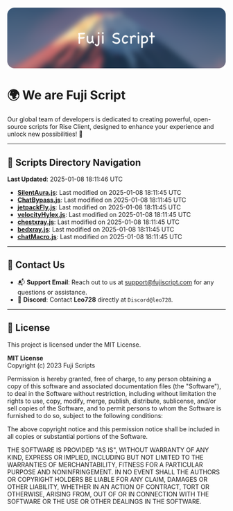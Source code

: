![Banner](.github/b.webp)

# 🌍 **We are Fuji Script**

Our global team of developers is dedicated to creating powerful, open-source scripts for Rise Client, designed to enhance your experience and unlock new possibilities! 🌟

---
<!-- SCRIPTS_NAVIGATION_START -->
## 📂 **Scripts Directory Navigation**

**Last Updated**: 2025-01-08 18:11:46 UTC

- **[SilentAura.js](scripts/SilentAura.js)**: Last modified on 2025-01-08 18:11:45 UTC
- **[ChatBypass.js](scripts/ChatBypass.js)**: Last modified on 2025-01-08 18:11:45 UTC
- **[jetpackFly.js](scripts/jetpackFly.js)**: Last modified on 2025-01-08 18:11:45 UTC
- **[velocityHylex.js](scripts/velocityHylex.js)**: Last modified on 2025-01-08 18:11:45 UTC
- **[chestxray.js](scripts/chestxray.js)**: Last modified on 2025-01-08 18:11:45 UTC
- **[bedxray.js](scripts/bedxray.js)**: Last modified on 2025-01-08 18:11:45 UTC
- **[chatMacro.js](scripts/chatMacro.js)**: Last modified on 2025-01-08 18:11:45 UTC

<!-- SCRIPTS_NAVIGATION_END -->

---

## 💬 **Contact Us**  
- 📬 **Support Email**: Reach out to us at [support@fujiscript.com](mailto:support@fujiscript.com) for any questions or assistance.  
- 💬 **Discord**: Contact **Leo728** directly at `Discord@leo728`.

---

## 📜 **License**

This project is licensed under the MIT License.  

**MIT License**  
Copyright (c) 2023 Fuji Scripts  

Permission is hereby granted, free of charge, to any person obtaining a copy of this software and associated documentation files (the "Software"), to deal in the Software without restriction, including without limitation the rights to use, copy, modify, merge, publish, distribute, sublicense, and/or sell copies of the Software, and to permit persons to whom the Software is furnished to do so, subject to the following conditions:  

The above copyright notice and this permission notice shall be included in all copies or substantial portions of the Software.  

THE SOFTWARE IS PROVIDED "AS IS", WITHOUT WARRANTY OF ANY KIND, EXPRESS OR IMPLIED, INCLUDING BUT NOT LIMITED TO THE WARRANTIES OF MERCHANTABILITY, FITNESS FOR A PARTICULAR PURPOSE AND NONINFRINGEMENT. IN NO EVENT SHALL THE AUTHORS OR COPYRIGHT HOLDERS BE LIABLE FOR ANY CLAIM, DAMAGES OR OTHER LIABILITY, WHETHER IN AN ACTION OF CONTRACT, TORT OR OTHERWISE, ARISING FROM, OUT OF OR IN CONNECTION WITH THE SOFTWARE OR THE USE OR OTHER DEALINGS IN THE SOFTWARE.  
